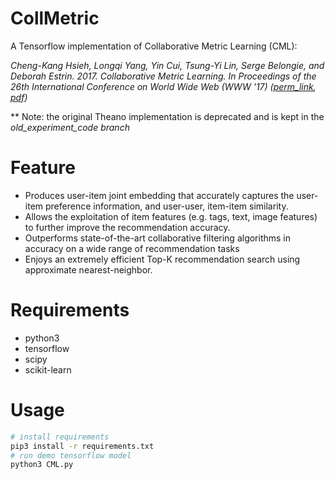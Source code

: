 # CollMetric

A Tensorflow implementation of Collaborative Metric Learning (CML): 

*Cheng-Kang Hsieh, Longqi Yang, Yin Cui, Tsung-Yi Lin, Serge Belongie, and Deborah Estrin. 2017. Collaborative Metric Learning. In Proceedings of the 26th International Conference on World Wide Web (WWW '17) ([perm_link](http://dl.acm.org/citation.cfm?id=3052639), [pdf](http://www.cs.cornell.edu/~ylongqi/paper/HsiehYCLBE17.pdf))*

** Note: the original Theano implementation is deprecated and is kept in the *old_experiment_code branch*
# Feature
* Produces user-item joint embedding that accurately captures the user-item preference information, and user-user, item-item similarity. 
* Allows the exploitation of item features (e.g. tags, text, image features) to further improve the recommendation accuracy.
* Outperforms state-of-the-art collaborative filtering algorithms in accuracy on a wide range of recommendation tasks
* Enjoys an extremely efficient Top-K recommendation search using approximate nearest-neighbor.
# Requirements
 * python3
 * tensorflow
 * scipy
 * scikit-learn
# Usage
```bash
# install requirements
pip3 install -r requirements.txt
# run demo tensorflow model
python3 CML.py
```
